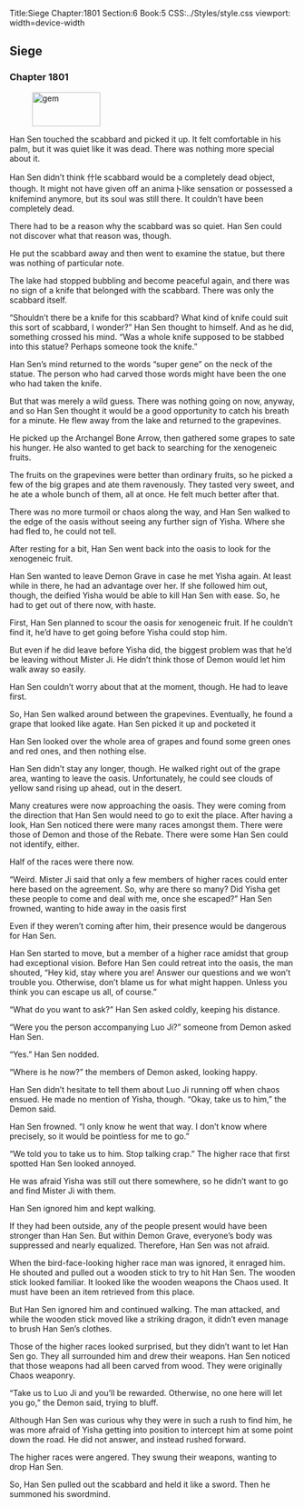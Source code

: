 Title:Siege 
Chapter:1801 
Section:6 
Book:5 
CSS:../Styles/style.css 
viewport: width=device-width
  
## Siege
### Chapter 1801 
<figure>
	<img src="../Images/gem.gif" alt="gem" id="gem" width="120" height="60" />
</figure>
  

  
  Han Sen touched the scabbard and picked it up. It felt comfortable in his palm, but it was quiet like it was dead. There was nothing more special about it.

Han Sen didn’t think 什le scabbard would be a completely dead object, though. It might not have given off an anima卜like sensation or possessed a knifemind anymore, but its soul was still there. It couldn’t have been completely dead.

There had to be a reason why the scabbard was so quiet. Han Sen could not discover what that reason was, though.

He put the scabbard away and then went to examine the statue, but there was nothing of particular note.

The lake had stopped bubbling and become peaceful again, and there was no sign of a knife that belonged with the scabbard. There was only the scabbard itself.

“Shouldn’t there be a knife for this scabbard? What kind of knife could suit this sort of scabbard, I wonder?” Han Sen thought to himself. And as he did, something crossed his mind. “Was a whole knife supposed to be stabbed into this statue? Perhaps someone took the knife.”

Han Sen’s mind returned to the words “super gene” on the neck of the statue. The person who had carved those words might have been the one who had taken the knife.

But that was merely a wild guess. There was nothing going on now, anyway, and so Han Sen thought it would be a good opportunity to catch his breath for a minute. He flew away from the lake and returned to the grapevines.

He picked up the Archangel Bone Arrow, then gathered some grapes to sate his hunger. He also wanted to get back to searching for the xenogeneic fruits.

The fruits on the grapevines were better than ordinary fruits, so he picked a few of the big grapes and ate them ravenously. They tasted very sweet, and he ate a whole bunch of them, all at once. He felt much better after that.

There was no more turmoil or chaos along the way, and Han Sen walked to the edge of the oasis without seeing any further sign of Yisha. Where she had fled to, he could not tell.

After resting for a bit, Han Sen went back into the oasis to look for the xenogeneic fruit.

Han Sen wanted to leave Demon Grave in case he met Yisha again. At least while in there, he had an advantage over her. If she followed him out, though, the deified Yisha would be able to kill Han Sen with ease. So, he had to get out of there now, with haste.

First, Han Sen planned to scour the oasis for xenogeneic fruit. If he couldn’t find it, he’d have to get going before Yisha could stop him.

But even if he did leave before Yisha did, the biggest problem was that he’d be leaving without Mister Ji. He didn’t think those of Demon would let him walk away so easily.

Han Sen couldn’t worry about that at the moment, though. He had to leave first.

So, Han Sen walked around between the grapevines. Eventually, he found a grape that looked like agate. Han Sen picked it up and pocketed it

Han Sen looked over the whole area of grapes and found some green ones and red ones, and then nothing else.

Han Sen didn’t stay any longer, though. He walked right out of the grape area, wanting to leave the oasis. Unfortunately, he could see clouds of yellow sand rising up ahead, out in the desert.

Many creatures were now approaching the oasis. They were coming from the direction that Han Sen would need to go to exit the place. After having a look, Han Sen noticed there were many races amongst them. There were those of Demon and those of the Rebate. There were some Han Sen could not identify, either.

Half of the races were there now.

“Weird. Mister Ji said that only a few members of higher races could enter here based on the agreement. So, why are there so many? Did Yisha get these people to come and deal with me, once she escaped?” Han Sen frowned, wanting to hide away in the oasis first

Even if they weren’t coming after him, their presence would be dangerous for Han Sen.

Han Sen started to move, but a member of a higher race amidst that group had exceptional vision. Before Han Sen could retreat into the oasis, the man shouted, “Hey kid, stay where you are! Answer our questions and we won’t trouble you. Otherwise, don’t blame us for what might happen. Unless you think you can escape us all, of course.”

“What do you want to ask?” Han Sen asked coldly, keeping his distance.

“Were you the person accompanying Luo Ji?” someone from Demon asked Han Sen.

“Yes.” Han Sen nodded.

“Where is he now?” the members of Demon asked, looking happy.

Han Sen didn’t hesitate to tell them about Luo Ji running off when chaos ensued. He made no mention of Yisha, though. “Okay, take us to him,” the Demon said.

Han Sen frowned. “I only know he went that way. I don’t know where precisely, so it would be pointless for me to go.”

“We told you to take us to him. Stop talking crap.” The higher race that first spotted Han Sen looked annoyed.

He was afraid Yisha was still out there somewhere, so he didn’t want to go and find Mister Ji with them.

Han Sen ignored him and kept walking.

If they had been outside, any of the people present would have been stronger than Han Sen. But within Demon Grave, everyone’s body was suppressed and nearly equalized. Therefore, Han Sen was not afraid.

When the bird-face-looking higher race man was ignored, it enraged him. He shouted and pulled out a wooden stick to try to hit Han Sen. The wooden stick looked familiar. It looked like the wooden weapons the Chaos used. It must have been an item retrieved from this place.

But Han Sen ignored him and continued walking. The man attacked, and while the wooden stick moved like a striking dragon, it didn’t even manage to brush Han Sen’s clothes.

Those of the higher races looked surprised, but they didn’t want to let Han Sen go. They all surrounded him and drew their weapons. Han Sen noticed that those weapons had all been carved from wood. They were originally Chaos weaponry.

“Take us to Luo Ji and you’ll be rewarded. Otherwise, no one here will let you go,” the Demon said, trying to bluff.

Although Han Sen was curious why they were in such a rush to find him, he was more afraid of Yisha getting into position to intercept him at some point down the road. He did not answer, and instead rushed forward.

The higher races were angered. They swung their weapons, wanting to drop Han Sen.

So, Han Sen pulled out the scabbard and held it like a sword. Then he summoned his swordmind.
